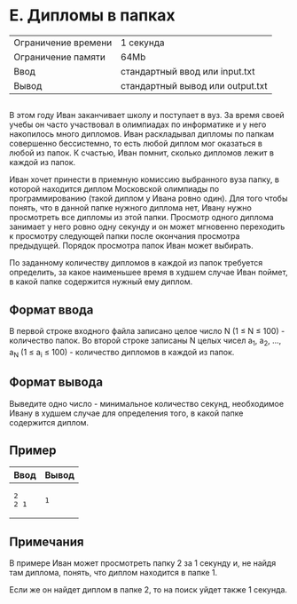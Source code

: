 <div class="problem-statement">
   <div class="header">
      <h1 class="title">E. Дипломы в папках</h1>
      <table>
         <tr class="time-limit">
            <td class="property-title">Ограничение времени</td>
            <td>1&nbsp;секунда</td>
         </tr>
         <tr class="memory-limit">
            <td class="property-title">Ограничение памяти</td>
            <td>64Mb</td>
         </tr>
         <tr class="input-file">
            <td class="property-title">Ввод</td>
            <td colspan="1">стандартный ввод или input.txt</td>
         </tr>
         <tr class="output-file">
            <td class="property-title">Вывод</td>
            <td colspan="1">стандартный вывод или output.txt</td>
         </tr>
      </table>
   </div>
   <h2></h2>
   <div class="legend"><span style="">
         <p>В этом году Иван заканчивает школу и поступает в вуз. За время своей учебы он часто участвовал в олимпиадах по информатике
            и у него накопилось много дипломов. Иван раскладывал дипломы по папкам совершенно бессистемно, то есть любой диплом мог оказаться
            в любой из папок. К счастью, Иван помнит, сколько дипломов лежит в каждой из папок.
         </p></span><p>Иван хочет принести в приемную комиссию выбранного вуза папку, в которой находится диплом Московской олимпиады по программированию
         (такой диплом у Ивана ровно один). Для того чтобы понять, что в данной папке нужного диплома нет, Ивану нужно просмотреть
         все дипломы из этой папки. Просмотр одного диплома занимает у него ровно одну секунду и он может мгновенно переходить к просмотру
         следующей папки после окончания просмотра предыдущей. Порядок просмотра папок Иван может выбирать.
      </p>
      <p>По заданному количеству дипломов в каждой из папок требуется определить, за какое наименьшее время в худшем случае Иван поймет,
         в какой папке содержится нужный ему диплом.
      </p>
   </div>
   <h2>Формат ввода</h2>
   <div class="input-specification"><span style="">
         <p>В первой строке входного файла записано целое число N (<span class="tex-math-text">1 &le; N &le; 100</span>) - количество папок. Во второй строке записаны N целых чисел <span class="tex-math-text">a<sub>1</sub></span>, <span class="tex-math-text">a<sub>2</sub></span>, ..., <span class="tex-math-text">a<sub>N</sub></span> (<span class="tex-math-text">1 &le; a<sub>i</sub> &le; 100</span>) - количество дипломов в каждой из папок.
         </p></span><p></p>
   </div>
   <h2>Формат вывода</h2>
   <div class="output-specification"><span style="">
         <p>Выведите одно число - минимальное количество секунд, необходимое Ивану в худшем случае для определения того, в какой папке
            содержится диплом.
         </p></span><p></p>
   </div>
   <h2>Пример</h2>
   <table class="sample-tests">
      <thead>
         <tr>
            <th>Ввод</th>
            <th>Вывод</th>
         </tr>
      </thead>
      <tbody>
         <tr>
            <td><pre>2
2 1
</pre></td>
            <td><pre>1
</pre></td>
         </tr>
      </tbody>
   </table>
   <h2>Примечания</h2>
   <div class="notes"><span style="">
         <p>В примере Иван может просмотреть папку 2 за 1 секунду и, не найдя там диплома, понять, что диплом находится в папке 1.</p></span><p>Если же он найдет диплом в папке 2, то на поиск уйдет также 1 секунда.</p>
   </div>
</div></div>
